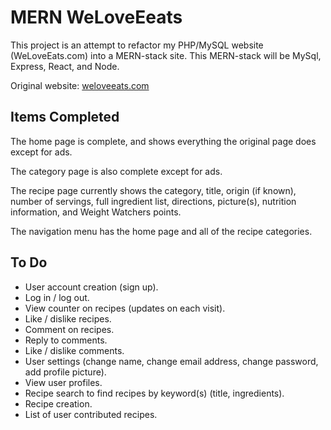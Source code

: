 # MERN WeLoveEeats

This project is an attempt to refactor my PHP/MySQL website (WeLoveEats.com) into a MERN-stack site. This MERN-stack will be MySql, Express, React, and Node.

Original website: [weloveeats.com](https://weloveeats.com)

## Items Completed
The home page is complete, and shows everything the original page does except for ads.

The category page is also complete except for ads.

The recipe page currently shows the category, title, origin (if known), number of servings, full ingredient list, directions, picture(s), nutrition information, and Weight Watchers points.

The navigation menu has the home page and all of the recipe categories.

## To Do
- User account creation (sign up).
- Log in / log out.
- View counter on recipes (updates on each visit).
- Like / dislike recipes.
- Comment on recipes.
- Reply to comments.
- Like / dislike comments.
- User settings (change name, change email address, change password, add profile picture).
- View user profiles.
- Recipe search to find recipes by keyword(s) (title, ingredients).
- Recipe creation.
- List of user contributed recipes.
